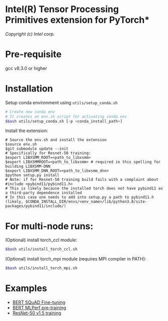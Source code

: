 Intel(R) Tensor Processing Primitives extension for PyTorch\*
=============================================================
*Copyright (c) Intel corp.*

# Pre-requisite
gcc v8.3.0 or higher

# Installation
Setup conda environment using `utils/setup_conda.sh`

```bash
# Create new conda env 
# It creates an env.sh script for activating conda env
$bash utils/setup_conda.sh [-p <conda_install_path>]
```

Install the extension:
```
# Source the env.sh and install the extension
$source env.sh
$git submodule update --init
# Specifically for Resnet-50 training:
$export LIBXSMM_ROOT=<path_to_libxsmm>
$export LIBXSMMROOT=<path_to_libxsmm> # required in this spelling for building LIBXSMM-DNN
$export LIBXSMM_DNN_ROOT=<path_to_libxsmm_dnn>
$python setup.py install
# Note: if for Resnet-50 training build fails with a complaint about #include <pybind11/pybind11.h>
# This is likely because the installed torch does not have pybind11 as a third-party dependence installed
# In this case one needs to add into setup.py a path to pybind11.h (likely, $CONDA_INSTALL_DIR/envs/<env_name>/lib/python3.8/site-packages/pybind11/include/)
```

# For multi-node runs:
(Optional) install torch_ccl module:
```bash
$bash utils/install_torch_ccl.sh
```

(Optional) install torch_mpi module (requires MPI compiler in PATH):
```bash
$bash utils/install_torch_mpi.sh
```

# Examples
- [BERT SQuAD Fine-tuning](examples/bert/squad/README.txt)
- [BERT MLPerf pre-training](examples/bert/pretrain_mlperf/README.txt)
- [ResNet-50 v1.5 training](examples/resnet/README.txt)

